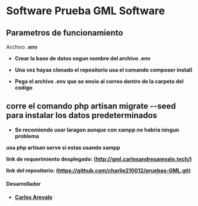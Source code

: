 # Software Prueba GML Software

## Parametros de funcionamiento

Archivo **.env**

- **Crear la base de datos segun nombre del archivo .env** 

- **Una vez hayas clonado el repositorio usa el comando composer install**

- **Pega el archivo .env que se envio al correo dentro de la carpeta del codigo**


## corre el comando php artisan migrate --seed para instalar los datos predeterminados

- **Se recomiendo usar laragon aunque con xampp no habria ningun problema** 

**usa php artisan serve si estas usando xampp** 


**link de requerimiento desplegado: (http://gml.carlosandresarevalo.tech/)**

**link del repositorio: (https://github.com/charlie210012/pruebas-GML.git)**

#### Desarrollador


- **[Carlos Arevalo](https://github.com/charlie210012)**
